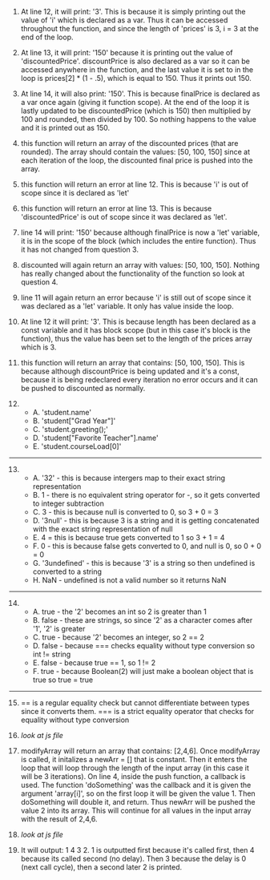 1. At line 12, it will print: '3'. This is because it is simply printing out the value of 'i' which is declared as a var. Thus it can be accessed throughout the function, and since the length of 'prices' is 3, i = 3 at the end of the loop.

2. At line 13, it will print: '150' because it is printing out the value of 'discountedPrice'. discountPrice is also declared as a var so it can be accessed anywhere in the function, and the last value it is set to in the loop is prices[2] * (1 - .5), which is equal to 150. Thus it prints out 150.

3. At line 14, it will also print: '150'. This is because finalPrice is declared as a var once again (giving it function scope). At the end of the loop it is lastly updated to be discountedPrice (which is 150) then multiplied by 100 and rounded, then divided by 100. So nothing happens to the value and it is printed out as 150.

4. this function will return an array of the discounted prices (that are rounded). The array should contain the values: [50, 100, 150] since at each iteration of the loop, the discounted final price is pushed into the array.

5. this function will return an error at line 12. This is because 'i' is out of scope since it is declared as 'let'

6. this function will return an error at line 13. This is because 'discountedPrice' is out of scope since it was declared as 'let'.

7. line 14 will print: '150' because although finalPrice is now a 'let' variable, it is in the scope of the block (which includes the entire function). Thus it has not changed from question 3.

8. discounted will again return an array with values: [50, 100, 150]. Nothing has really changed about the functionality of the function so look at question 4.

9. line 11 will again return an error because 'i' is still out of scope since it was declared as a 'let' variable. It only has value inside the loop.

10. At line 12 it will print: '3'. This is because length has been declared as a const variable and it has block scope (but in this case it's block is the function), thus the value has been set to the length of the prices array which is 3.

11. this function will return an array that contains: [50, 100, 150]. This is because although discountPrice is being updated and it's a const, because it is being redeclared every iteration no error occurs and it can be pushed to discounted as normally.

12. - A. 'student.name'
    - B. 'student["Grad Year"]'
    - C. 'student.greeting();'
    - D. 'student["Favorite Teacher"].name'
    - E. 'student.courseLoad[0]'

- - -

13. 
    - A. '32' - this is because intergers map to their exact string representation
    - B. 1 - there is no equivalent string operator for -, so it gets converted to integer subtraction
    - C. 3 - this is because null is converted to 0, so 3 + 0 = 3
    - D. '3null' - this is because 3 is a string and it is getting concatenated with the exact string representation of null
    - E. 4 = this is because true gets converted to 1 so 3 + 1 = 4
    - F. 0 - this is because false gets converted to 0, and null is 0, so 0 + 0 = 0
    - G. '3undefined' - this is because '3' is a string so then undefined is converted to a string
    - H. NaN - undefined is not a valid number so it returns NaN

- - -

14. 
    - A. true - the '2' becomes an int so 2 is greater than 1
    - B. false - these are strings, so since '2' as a character comes after '1', '2' is greater
    - C. true - because '2' becomes an integer, so 2 == 2
    - D. false - because === checks equality without type conversion so int != string
    - E. false - because true == 1, so 1 != 2
    - F. true - because Boolean(2) will just make a boolean object that is true so true = true

- - -

15. == is a regular equality check but cannot differentiate between types since it converts them. === is a strict equality operator that checks for equality without type conversion

16. *look at js file*

17. modifyArray will return an array that contains: [2,4,6]. Once modifyArray is called, it initalizes a newArr = [] that is constant. Then it enters the loop that will loop through the length of the input array (in this case it will be 3 iterations). On line 4, inside the push function, a callback is used. The function 'doSomething' was the callback and it is given the argument 'array[i]', so on the first loop it will be given the value 1. Then doSomething will double it, and return. Thus newArr will be pushed the value 2 into its array. This will continue for all values in the input array with the result of 2,4,6.

18. *look at js file*

19. It will output: 1 4 3 2. 1 is outputted first because it's called first, then 4 because its called second (no delay). Then 3 because the delay is 0 (next call cycle), then a second later 2 is printed.